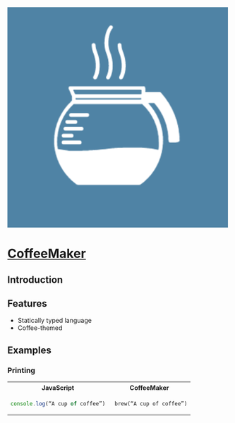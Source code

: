 <img src=./docs/imgs/logo.png width="500" height="500">

# [CoffeeMaker](https://github.com/RosettaYH/CoffeeMaker)

## Introduction

## Features
- Statically typed language
- Coffee-themed

## Examples
### Printing

<table>
<tr> <th>JavaScript</th><th>CoffeeMaker</th><tr>
</tr>
<td>

```javascript
console.log(“A cup of coffee”)
```

</td>

<td>

```
 brew(“A cup of coffee”)
```

</td>
</table>

